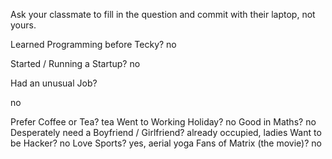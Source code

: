 Ask your classmate to fill in the question and commit with their laptop, not yours.


Learned Programming before Tecky?
no

Started / Running a Startup?
no

Had an unusual Job?

no

Prefer Coffee or Tea?
tea
Went to Working Holiday?
no
Good in Maths?
no
Desperately need a Boyfriend / Girlfriend?
already occupied, ladies
Want to be Hacker?
no
Love Sports?
yes, aerial yoga
Fans of Matrix (the movie)?
no